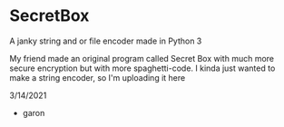 # SecretBox
A janky string and or file encoder made in Python 3

My friend made an original program called Secret Box with much more secure encryption but with more spaghetti-code.
I kinda just wanted to make a string encoder, 
so I'm uploading it here

3/14/2021
- garon
